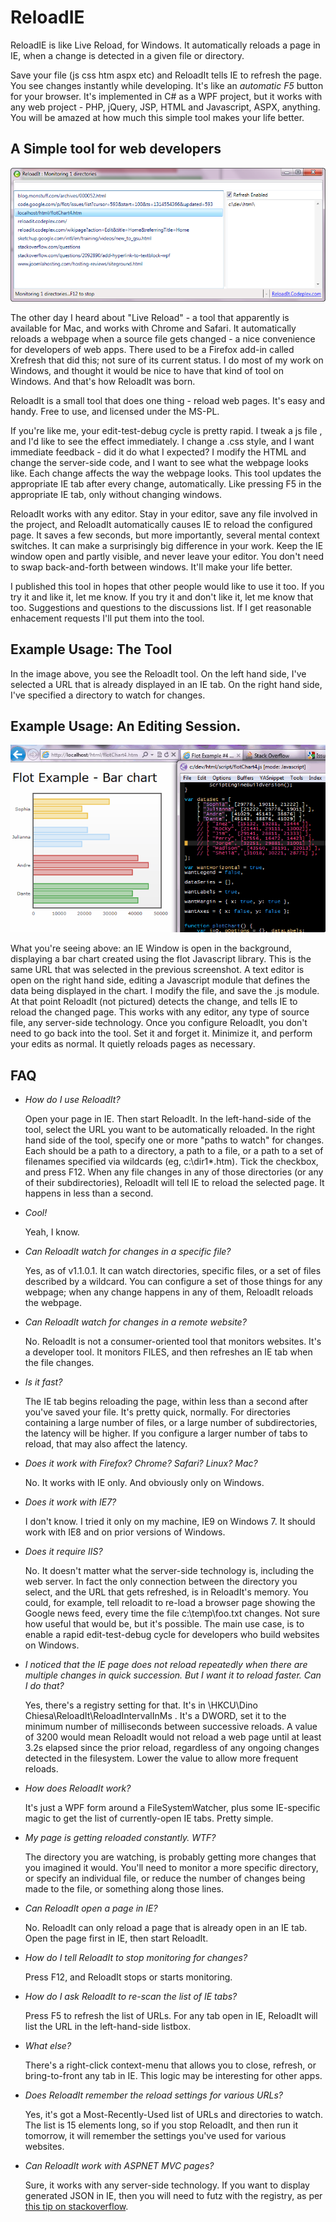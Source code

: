 # ReloadIE
ReloadIE is like Live Reload, for Windows. It automatically reloads a page in IE, when a change is detected in a given file or directory.

Save your file (js css htm aspx etc) and ReloadIt tells IE to refresh the page. You see changes instantly while developing. It's like an *automatic F5* button for your browser. It's implemented in C# as a WPF project, but it works with any web project - PHP, jQuery, JSP, HTML and Javascript, ASPX, anything. You will be amazed at how much this simple tool makes your life better.

## A Simple tool for web developers
![ReloadIt.png](./docs/ReloadIt.png)

The other day I heard about "Live Reload" - a tool that apparently is available for Mac, and works with Chrome and Safari. It automatically reloads a webpage when a source file gets changed - a nice convenience for developers of web apps. There used to be a Firefox add-in called Xrefresh that did this; not sure of its current status. I do most of my work on Windows, and thought it would be nice to have that kind of tool on Windows. And that's how ReloadIt was born.

ReloadIt is a small tool that does one thing - reload web pages. It's easy and handy. Free to use, and licensed under the MS-PL.

If you're like me, your edit-test-debug cycle is pretty rapid. I tweak a js file , and I'd like to see the effect immediately. I change a .css style, and I want immediate feedback - did it do what I expected? I modify the HTML and change the server-side code, and I want to see what the webpage looks like. Each change affects the way the webpage looks. This tool updates the appropriate IE tab after every change, automatically. Like pressing F5 in the appropriate IE tab, only without changing windows.

ReloadIt works with any editor. Stay in your editor, save any file involved in the project, and ReloadIt automatically causes IE to reload the configured page. It saves a few seconds, but more importantly, several mental context switches. It can make a surprisingly big difference in your work. Keep the IE window open and partly visible, and never leave your editor. You don't need to swap back-and-forth between windows. It'll make your life better.

I published this tool in hopes that other people would like to use it too. If you try it and like it, let me know. If you try it and don't like it, let me know that too. Suggestions and questions to the discussions list. If I get reasonable enhacement requests I'll put them into the tool.

## Example Usage: The Tool
In the image above, you see the ReloadIt tool. On the left hand side, I've selected a URL that is already displayed in an IE tab. On the right hand side, I've specified a directory to watch for changes.

## Example Usage: An Editing Session.
![ReloadIt-Usage.gif](./docs/ReloadIt-usage.gif)

What you're seeing above: an IE Window is open in the background, displaying a bar chart created using the flot Javascript library. This is the same URL that was selected in the previous screenshot. A text editor is open on the right hand side, editing a Javascript module that defines the data being displayed in the chart. I modify the file, and save the .js module. At that point ReloadIt (not pictured) detects the change, and tells IE to reload the changed page. This works with any editor, any type of source file, any server-side technology. Once you configure ReloadIt, you don't need to go back into the tool. Set it and forget it. Minimize it, and perform your edits as normal. It quietly reloads pages as necessary.

## FAQ

- *How do I use ReloadIt?*

  Open your page in IE. Then start ReloadIt. In the left-hand-side of the tool, select the URL you want to be automatically reloaded. In the right hand side of the tool, specify one or more "paths to watch" for changes. Each should be a path to a directory, a path to a file, or a path to a set of filenames specified via wildcards (eg, c:\dir1\*.htm). Tick the checkbox, and press F12. When any file changes in any of those directories (or any of their subdirectories), ReloadIt will tell IE to reload the selected page. It happens in less than a second.

- *Cool!*

  Yeah, I know.

- *Can ReloadIt watch for changes in a specific file?*

  Yes, as of v1.1.0.1. It can watch directories, specific files, or a set of files described by a wildcard. You can configure a set of those things for any webpage; when any change happens in any of them, ReloadIt reloads the webpage.

- *Can ReloadIt watch for changes in a remote website?*

  No. ReloadIt is not a consumer-oriented tool that monitors websites. It's a developer tool. It monitors FILES, and then refreshes an IE tab when the file changes.

- *Is it fast?*

  The IE tab begins reloading the page, within less than a second after you've saved your file. It's pretty quick, normally. For directories containing a large number of files, or a large number of subdirectories, the latency will be higher. If you configure a larger number of tabs to reload, that may also affect the latency.

- *Does it work with Firefox? Chrome? Safari? Linux? Mac?*

  No. It works with IE only. And obviously only on Windows.

- *Does it work with IE7?*

  I don't know. I tried it only on my machine, IE9 on Windows 7. It should work with IE8 and on prior versions of Windows.

- *Does it require IIS?*

  No. It doesn't matter what the server-side technology is, including the web server. In fact the only connection between the directory you select, and the URL that gets refreshed, is in ReloadIt's memory. You could, for example, tell reloadit to re-load a browser page showing the Google news feed, every time the file c:\temp\foo.txt changes. Not sure how useful that would be, but it's possible. The main use case, is to enable a rapid edit-test-debug cycle for developers who build websites on Windows.

- *I noticed that the IE page does not reload repeatedly when there are multiple changes in quick succession. But I want it to reload faster. Can I do that?*

  Yes, there's a registry setting for that. It's in \HKCU\Dino Chiesa\ReloadIt\ReloadIntervalInMs . It's a DWORD, set it to the minimum number of milliseconds between successive reloads. A value of 3200 would mean ReloadIt would not reload a web page until at least 3.2s elapsed since the prior reload, regardless of any ongoing changes detected in the filesystem. Lower the value to allow more frequent reloads.

- *How does ReloadIt work?*

  It's just a WPF form around a FileSystemWatcher, plus some IE-specific magic to get the list of currently-open IE tabs. Pretty simple.

- *My page is getting reloaded constantly. WTF?*

  The directory you are watching, is probably getting more changes that you imagined it would. You'll need to monitor a more specific directory, or specify an individual file, or reduce the number of changes being made to the file, or something along those lines.

- *Can ReloadIt open a page in IE?*

  No. ReloadIt can only reload a page that is already open in an IE tab. Open the page first in IE, then start ReloadIt.

- *How do I tell ReloadIt to stop monitoring for changes?*

  Press F12, and ReloadIt stops or starts monitoring.

- *How do I ask ReloadIt to re-scan the list of IE tabs?*

  Press F5 to refresh the list of URLs. For any tab open in IE, ReloadIt will list the URL in the left-hand-side listbox.

- *What else?*

  There's a right-click context-menu that allows you to close, refresh, or bring-to-front any tab in IE. This logic may be interesting for other apps.

- *Does ReloadIt remember the reload settings for various URLs?*

  Yes, it's got a Most-Recently-Used list of URLs and directories to watch. The list is 15 elements long, so if you stop ReloadIt, and then run it tomorrow, it will remember the settings you've used for various websites.

- *Can ReloadIt work with ASPNET MVC pages?*

  Sure, it works with any server-side technology. If you want to display generated JSON in IE, then you will need to futz with the registry, as per [this tip on stackoverflow](http://stackoverflow.com/questions/2483771/).
